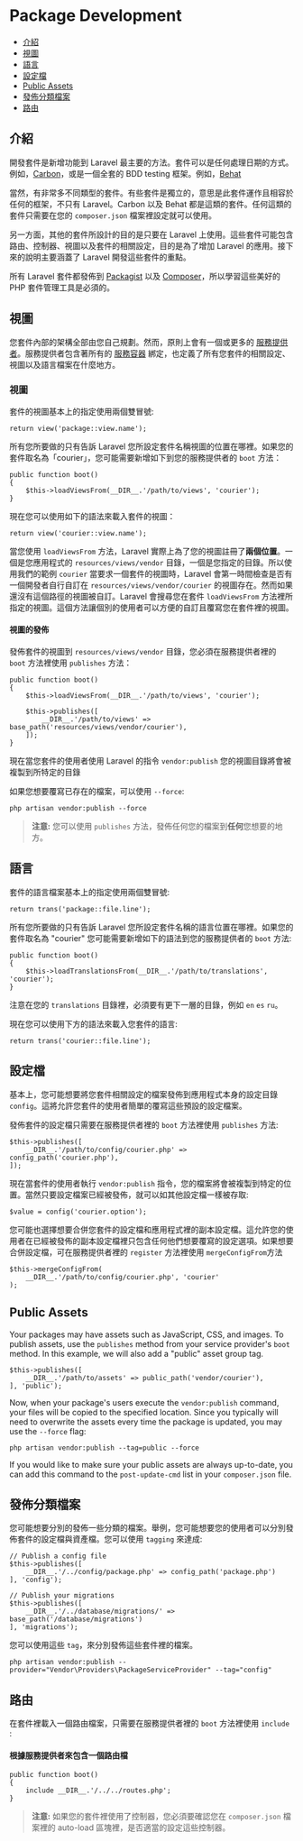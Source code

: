 # Package Development

- [介紹](#introduction)
- [視圖](#views)
- [語言](#translations)
- [設定檔](#configuration)
- [Public Assets](#public-assets)
- [發佈分類檔案](#publishing-file-groups)
- [路由](#routing)

<a name="introduction"></a>
## 介紹

開發套件是新增功能到 Laravel 最主要的方法。套件可以是任何處理日期的方式。例如，[Carbon](https://github.com/briannesbitt/Carbon)，或是一個全套的 BDD testing 框架。例如，[Behat](https://github.com/Behat/Behat)

當然，有非常多不同類型的套件。有些套件是獨立的，意思是此套件運作且相容於任何的框架，不只有 Laravel。Carbon 以及 Behat 都是這類的套件。任何這類的套件只需要在您的 `composer.json` 檔案裡設定就可以使用。

另一方面，其他的套件所設計的目的是只要在 Laravel 上使用。這些套件可能包含路由、控制器、視圖以及套件的相關設定，目的是為了增加 Laravel 的應用。接下來的說明主要涵蓋了 Laravel 開發這些套件的重點。

所有 Laravel 套件都發佈到 [Packagist](http://packagist.org) 以及 [Composer](http://getcomposer.org)，所以學習這些美好的 PHP 套件管理工具是必須的。

<a name="views"></a>
## 視圖

您套件內部的架構全部由您自己規劃。然而，原則上會有一個或更多的 [服務提供者](/docs/5.0/providers)。服務提供者包含著所有的 [服務容器](/docs/5.0/container) 綁定，也定義了所有您套件的相關設定、視圖以及語言檔案在什麼地方。

### 視圖

套件的視圖基本上的指定使用兩個雙冒號:

	return view('package::view.name');

所有您所要做的只有告訴 Laravel 您所設定套件名稱視圖的位置在哪裡。如果您的套件取名為「courier」，您可能需要新增如下到您的服務提供者的 `boot` 方法：

	public function boot()
	{
		$this->loadViewsFrom(__DIR__.'/path/to/views', 'courier');
	}

現在您可以使用如下的語法來載入套件的視圖：

	return view('courier::view.name');

當您使用 `loadViewsFrom` 方法，Laravel 實際上為了您的視圖註冊了**兩個位置**。一個是您應用程式的 `resources/views/vendor` 目錄，一個是您指定的目錄。所以使用我們的範例 `courier` 當要求一個套件的視圖時，Laravel 會第一時間檢查是否有一個開發者自行自訂在 `resources/views/vendor/courier` 的視圖存在。然而如果還沒有這個路徑的視圖被自訂。Laravel 會搜尋您在套件 `loadViewsFrom` 方法裡所指定的視圖。這個方法讓個別的使用者可以方便的自訂且覆寫您在套件裡的視圖。

#### 視圖的發佈

發佈套件的視圖到 `resources/views/vendor` 目錄，您必須在服務提供者裡的 `boot` 方法裡使用 `publishes` 方法：

	public function boot()
	{
		$this->loadViewsFrom(__DIR__.'/path/to/views', 'courier');

		$this->publishes([
			__DIR__.'/path/to/views' => base_path('resources/views/vendor/courier'),
		]);
	}

現在當您套件的使用者使用 Laravel 的指令 `vendor:publish` 您的視圖目錄將會被複製到所特定的目錄

如果您想要覆寫已存在的檔案，可以使用 `--force`:

	php artisan vendor:publish --force

> **注意:** 您可以使用 `publishes` 方法，發佈任何您的檔案到**任何**您想要的地方。

<a name="translations"></a>
## 語言

套件的語言檔案基本上的指定使用兩個雙冒號:

	return trans('package::file.line');

所有您所要做的只有告訴 Laravel 您所設定套件名稱的語言位置在哪裡。如果您的套件取名為 "courier" 您可能需要新增如下的語法到您的服務提供者的 `boot` 方法:

	public function boot()
	{
		$this->loadTranslationsFrom(__DIR__.'/path/to/translations', 'courier');
	}

注意在您的 `translations` 目錄裡，必須要有更下一層的目錄，例如 `en` `es` `ru`。

現在您可以使用下方的語法來載入您套件的語言:

	return trans('courier::file.line');

<a name="configuration"></a>
## 設定檔

基本上，您可能想要將您套件相關設定的檔案發佈到應用程式本身的設定目錄 `config`。這將允許您套件的使用者簡單的覆寫這些預設的設定檔案。

發佈套件的設定檔只需要在服務提供者裡的 `boot` 方法裡使用 `publishes` 方法:

	$this->publishes([
		__DIR__.'/path/to/config/courier.php' => config_path('courier.php'),
	]);

現在當套件的使用者執行 `vendor:publish` 指令，您的檔案將會被複製到特定的位置。當然只要設定檔案已經被發佈，就可以如其他設定檔一樣被存取:

	$value = config('courier.option');

您可能也選擇想要合併您套件的設定檔和應用程式裡的副本設定檔。這允許您的使用者在已經被發佈的副本設定檔裡只包含任何他們想要覆寫的設定選項。如果想要合併設定檔，可在服務提供者裡的 `register` 方法裡使用 `mergeConfigFrom`方法

	$this->mergeConfigFrom(
		__DIR__.'/path/to/config/courier.php', 'courier'
	);

<a name="public-assets"></a>
## Public Assets

Your packages may have assets such as JavaScript, CSS, and images. To publish assets, use the `publishes` method from your service provider's `boot` method. In this example, we will also add a "public" asset group tag.

	$this->publishes([
		__DIR__.'/path/to/assets' => public_path('vendor/courier'),
	], 'public');

Now, when your package's users execute the `vendor:publish` command, your files will be copied to the specified location. Since you typically will need to overwrite the assets every time the package is updated, you may use the `--force` flag:

	php artisan vendor:publish --tag=public --force

If you would like to make sure your public assets are always up-to-date, you can add this command to the `post-update-cmd` list in your `composer.json` file.

<a name="publishing-file-groups"></a>
## 發佈分類檔案

您可能想要分別的發佈一些分類的檔案。舉例，您可能想要您的使用者可以分別發佈套件的設定檔與資產檔。您可以使用 `tagging` 來達成:

	// Publish a config file
	$this->publishes([
		__DIR__.'/../config/package.php' => config_path('package.php')
	], 'config');

	// Publish your migrations
	$this->publishes([
		__DIR__.'/../database/migrations/' => base_path('/database/migrations')
	], 'migrations');

您可以使用這些 `tag`，來分別發佈這些套件裡的檔案。

	php artisan vendor:publish --provider="Vendor\Providers\PackageServiceProvider" --tag="config"

<a name="routing"></a>
## 路由

在套件裡載入一個路由檔案，只需要在服務提供者裡的 `boot` 方法裡使用 `include` :

#### 根據服務提供者來包含一個路由檔

	public function boot()
	{
		include __DIR__.'/../../routes.php';
	}

> **注意:** 如果您的套件裡使用了控制器，您必須要確認您在 `composer.json` 檔案裡的 auto-load 區塊裡，是否適當的設定這些控制器。
